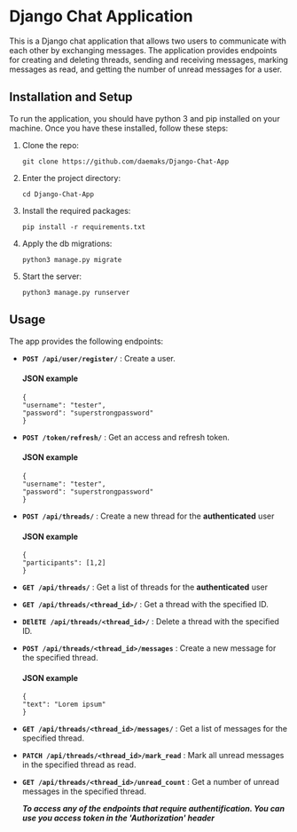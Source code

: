 # Django Chat Application
This is a Django chat application that allows two users to communicate with each other by exchanging messages. The application provides endpoints for creating and deleting threads, sending and receiving messages, marking messages as read, and getting the number of unread messages for a user.

## Installation and Setup

To run the application, you should have python 3 and pip installed on your machine. Once you have these installed, follow these steps:

1. Clone the repo:
    ```
    git clone https://github.com/daemaks/Django-Chat-App
    ```
2. Enter the project directory:
    ```
    cd Django-Chat-App
    ```
3. Install the required packages:
    ```
    pip install -r requirements.txt
    ```
4. Apply the db migrations:
    ```
    python3 manage.py migrate
    ```
5. Start the server:
    ```
    python3 manage.py runserver
    ```
## Usage

The app provides the following endpoints:

*   **`POST /api/user/register/`** : Create a user.
    #### JSON example
    ```
    {
    "username": "tester",
    "password": "superstrongpassword"
    }
    ```
*   **`POST /token/refresh/`** : Get an access and refresh token.
    #### JSON example
    ```
    {
    "username": "tester",
    "password": "superstrongpassword"
    }
    ```
*   **`POST /api/threads/`** : Create a new thread for the **authenticated** user
    #### JSON example
    ```
    {
    "participants": [1,2]
    }
    ```
* **`GET /api/threads/`** : Get a list of threads for the **authenticated** user
* **`GET /api/threads/<thread_id>/`** : Get a thread with the specified ID.
* **`DElETE /api/threads/<thread_id>/`** : Delete a thread with the specified ID.
* **`POST /api/threads/<thread_id>/messages`** : Create a new message for the specified thread.
    #### JSON example
    ```
    {
    "text": "Lorem ipsum"
    }
    ```
* **`GET /api/threads/<thread_id>/messages/`** : Get a list of messages for the specified thread.
* **`PATCH /api/threads/<thread_id>/mark_read`** : Mark all unread messages in the specified thread as read.
* **`GET /api/threads/<thread_id>/unread_count`** : Get a number of unread messages in the specified thread.

    ***To access any of the endpoints that require authentification. You can use you access token in the 'Authorization' header***



